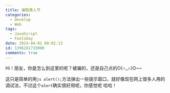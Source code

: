 ```yaml
---
title: 编程愚人节
categories:
  - Develop
  - Web
tags:
  - JavaScript
  - FoolsDay
date: 2014-04-01 00:02:13
id: 1396281733000
comments: true
---
```


Hi！朋友，你是怎么到这里的呢？被骗的，还是自己点的O(∩_∩)O~~

这只是简单的用`js alert();`方法弹出一些提示窗口，就好像现在网上很多人用的调试法，不过这个`alert`确实很好用呢，你感觉呢 哈哈！

<script language=JavaScript>
	var a="Me:  ";
	var b=" ";
	setTimeout("yurenjie()",1000);
	function yurenjie(){
        alert(a+"怎么样，我网站不错吧！"+b);
        alert(a+"but，重点不在这里，O(∩_∩)O……"+b);
        alert(a+"啥，你还没感觉到！？"+b);
        alert(a+"不是吧，你比我饭应还慢……"+b);
        alert(a+"感觉到了吧O(∩_∩)O~~"+b);
        alert(a+"被骗了吧，网上的链接是不能乱点的！"+b);
        alert(a+"总有那么一些人，搞些恶作剧……"+b);
        alert(a+"我就不喜欢这玩意！"+b);
        alert(a+"但我喜欢搞这玩意O(∩_∩)O~~"+b);
        alert(a+"这样一直点是不是很烦啊！"+b);
        alert(a+"但没法啊……"+b);
        alert(a+"你既然打开了这个页面，"+b);
        alert(a+"那就一直点下去吧！"+b);
        alert(a+"就当是陪我聊天了O(∩_∩)O~~"+b);
        alert(a+"不过，"+b);
        alert(a+"你可以放心！"+b);
        alert(a+"我是个好人，"+b);
        alert(a+"而且，一会还要上班，"+b);
        alert(a+"所以，"+b);
        alert(a+"我不会写很多句的！"+b);
        alert(a+"也就是说，"+b);
        alert(a+"我不会让你点很多下的，"+b);
        alert(a+"你只需要，"+b);
        alert(a+"跟着提示："+b);
        alert(a+"一下，"+b);
        alert(a+"一下，"+b);
        alert(a+"再一下，"+b);
        alert(a+"两下，"+b);
        alert(a+"三下，"+b);
        alert(a+"四五下，"+b);
        alert(a+"六下，"+b);
        alert(a+"七下，"+b);
        alert(a+"八九下，"+b);
        alert(a+"OK！"+b);
        alert(a+"前半部分完了O(∩_∩)O~~"+b);
        alert(a+"…"+b);
        alert(a+"……"+b);
        alert(a+"…你生气了么？"+b);
        alert(a+"要不……"+b);
        alert(a+"我帮你关了吧！"+b);
        alert(a+"你窃喜了！"+b);
        alert(a+"你就承认了吧，"+b);
        alert(a+"你笑的嘴张的太大了……"+b);
        alert(a+"我都看到你后槽牙了O(∩_∩)O~~"+b);
        alert(a+"但是……O(∩_∩)O~~"+b);
        alert(a+"对不起，我先去厕所了……"+b);
        alert(a+"你真生气了么？？？"+b);
        alert(a+"但是该怎么办呢？"+b);
        alert(a+"实际上我也关不了的……"+b);
        alert(a+"好吧，不扯了……"+b);
        alert(a+"我该上班了……"+b);
        alert(a+"而且，"+b);
        alert(a+"下边我也不知道写什么了……"+b);
        alert(a+"我不想网上的那些人，"+b);
        alert(a+"在这里边讲故事……太俗……"+b);
        alert(a+"俗不可耐……"+b);
        alert(a+"耐人寻味……"+b);
        alert(a+"味道不错……"+b);
        alert(a+"错综复杂……"+b);
        alert(a+"杂乱无章……"+b);
        alert(a+"后边我想不起来了……"+b);
        alert(a+"好了，"+b);
        alert(a+"这次真的不扯了……"+b);
        alert(a+"点完之后，你是快乐呢，还是生气呢O(∩_∩)O~~"+b);
        alert(a+"请记着这个站点，记着我:Melove 我爱 作者 -- 正仔 O(∩_∩)O"+b);
}        
</script>